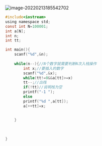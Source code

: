 ![image-20220213185542702](C:\Users\24\AppData\Roaming\Typora\typora-user-images\image-20220213185542702.png)

```c
#include<iostream>
using namespace std;
const int N=100001;
int a[N];
int n;
int tt;

int main(){
    scanf("%d",&n);
    
    while(n--){//N个数字就需要判断N次入栈操作
        int x;//要插入的数字
        scanf("%d",&x);
        while(tt!=0&&a[tt]>=x)
        tt--;//出栈
        if(!tt)//说明栈为空
        printf("-1 ");
        else
        printf("%d ",a[tt]);
        a[++tt]=x;
        
        
    }
    
    
    
}


```

